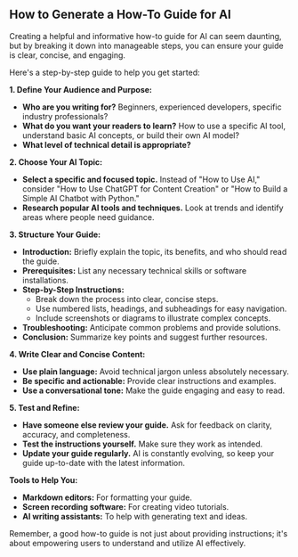 

## How to Generate a How-To Guide for AI

Creating a helpful and informative how-to guide for AI can seem daunting, but by breaking it down into manageable steps, you can ensure your guide is clear, concise, and engaging. 

Here's a step-by-step guide to help you get started:

**1. Define Your Audience and Purpose:**

* **Who are you writing for?** Beginners, experienced developers, specific industry professionals? 
* **What do you want your readers to learn?** How to use a specific AI tool, understand basic AI concepts, or build their own AI model?
* **What level of technical detail is appropriate?** 

**2. Choose Your AI Topic:**

* **Select a specific and focused topic.**  Instead of "How to Use AI," consider "How to Use ChatGPT for Content Creation" or "How to Build a Simple AI Chatbot with Python."
* **Research popular AI tools and techniques.** Look at trends and identify areas where people need guidance.

**3. Structure Your Guide:**

* **Introduction:** Briefly explain the topic, its benefits, and who should read the guide.
* **Prerequisites:** List any necessary technical skills or software installations.
* **Step-by-Step Instructions:** 
    * Break down the process into clear, concise steps.
    * Use numbered lists, headings, and subheadings for easy navigation.
    * Include screenshots or diagrams to illustrate complex concepts.
* **Troubleshooting:** Anticipate common problems and provide solutions.
* **Conclusion:** Summarize key points and suggest further resources.

**4. Write Clear and Concise Content:**

* **Use plain language:** Avoid technical jargon unless absolutely necessary.
* **Be specific and actionable:** Provide clear instructions and examples.
* **Use a conversational tone:** Make the guide engaging and easy to read.

**5. Test and Refine:**

* **Have someone else review your guide.** Ask for feedback on clarity, accuracy, and completeness.
* **Test the instructions yourself.** Make sure they work as intended.
* **Update your guide regularly.** AI is constantly evolving, so keep your guide up-to-date with the latest information.

**Tools to Help You:**

* **Markdown editors:** For formatting your guide.
* **Screen recording software:** For creating video tutorials.
* **AI writing assistants:** To help with generating text and ideas.



Remember, a good how-to guide is not just about providing instructions; it's about empowering users to understand and utilize AI effectively.  
